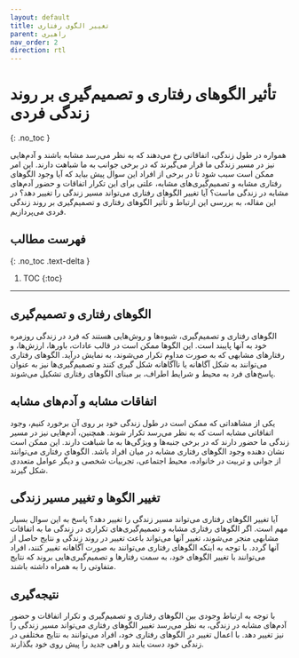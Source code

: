 ```yaml
---
layout: default
title: تغییر الگوی رفتاری
parent: راهبری
nav_order: 2
direction: rtl
---
```


# تأثیر الگوهای رفتاری و تصمیم‌گیری بر روند زندگی فردی
{: .no_toc }

همواره در طول زندگی، اتفاقاتی رخ می‌دهند که به نظر می‌رسد مشابه باشند و آدم‌هایی نیز در مسیر زندگی ما قرار می‌گیرند که در برخی جوانب به ما شباهت دارند. این امر ممکن است سبب شود تا در برخی از افراد این سوال پیش بیاید که آیا وجود الگوهای رفتاری مشابه و تصمیم‌گیری‌های مشابه، علتی برای این تکرار اتفاقات و حضور آدم‌های مشابه در زندگی ماست؟ آیا تغییر الگوهای رفتاری می‌تواند مسیر زندگی را تغییر دهد؟ در این مقاله، به بررسی این ارتباط و تأثیر الگوهای رفتاری و تصمیم‌گیری بر روند زندگی فردی می‌پردازیم.

## فهرست مطالب
{: .no_toc .text-delta }

1. TOC
{:toc}
---

## الگوهای رفتاری و تصمیم‌گیری
الگوهای رفتاری و تصمیم‌گیری، شیوه‌ها و روش‌هایی هستند که فرد در زندگی روزمره خود به آنها پایبند است. این الگوها ممکن است در قالب عادات، باورها، ارزش‌ها، و رفتارهای مشابهی که به صورت مداوم تکرار می‌شوند، به نمایش درآید. الگوهای رفتاری می‌توانند به شکل آگاهانه یا ناآگاهانه شکل گیری کنند و تصمیم‌گیری‌ها نیز به عنوان پاسخ‌های فرد به محیط و شرایط اطراف، بر مبنای الگوهای رفتاری تشکیل می‌شوند.

## اتفاقات مشابه و آدم‌های مشابه
یکی از مشاهداتی که ممکن است در طول زندگی خود بر روی آن برخورد کنیم، وجود اتفاقاتی مشابه است که به نظر می‌رسد تکرار شوند. همچنین، آدم‌هایی نیز در مسیر زندگی ما حضور دارند که در برخی جنبه‌ها و ویژگی‌ها به ما شباهت دارند. این ممکن است نشان دهنده وجود الگوهای رفتاری مشابه در میان افراد باشد. الگوهای رفتاری می‌توانند از جوانی و تربیت در خانواده، محیط اجتماعی، تجربیات شخصی و دیگر عوامل متعددی شکل گیرند.

## تغییر الگوها و تغییر مسیر زندگی
آیا تغییر الگوهای رفتاری می‌تواند مسیر زندگی را تغییر دهد؟ پاسخ به این سوال بسیار مهم است. اگر الگوهای رفتاری مشابه و تصمیم‌گیری‌های تکراری در زندگی ما به اتفاقات مشابهی منجر می‌شوند، تغییر آنها می‌تواند باعث تغییر در روند زندگی و نتایج حاصل از آنها گردد. با توجه به اینکه الگوهای رفتاری می‌توانند به صورت آگاهانه تغییر کنند، افراد می‌توانند با تغییر الگوهای خود، به سمت رفتارها و تصمیم‌گیری‌هایی بروند که نتایج متفاوتی را به همراه داشته باشند.

## نتیجه‌گیری
با توجه به ارتباط وجودی بین الگوهای رفتاری و تصمیم‌گیری و تکرار اتفاقات و حضور آدم‌های مشابه در زندگی، به نظر می‌رسد تغییر الگوهای رفتاری می‌تواند مسیر زندگی را نیز تغییر دهد. با اعمال تغییر در الگوهای رفتاری خود، افراد می‌توانند به نتایج مختلفی در زندگی خود دست یابند و راهی جدید را پیش روی خود بگذارند.
